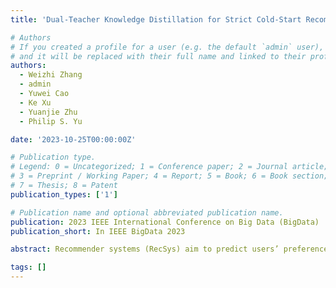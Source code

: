 ```yaml
---
title: 'Dual-Teacher Knowledge Distillation for Strict Cold-Start Recommendation'

# Authors
# If you created a profile for a user (e.g. the default `admin` user), write the username (folder name) here
# and it will be replaced with their full name and linked to their profile.
authors:
  - Weizhi Zhang
  - admin
  - Yuwei Cao
  - Ke Xu
  - Yuanjie Zhu
  - Philip S. Yu

date: '2023-10-25T00:00:00Z'

# Publication type.
# Legend: 0 = Uncategorized; 1 = Conference paper; 2 = Journal article;
# 3 = Preprint / Working Paper; 4 = Report; 5 = Book; 6 = Book section;
# 7 = Thesis; 8 = Patent
publication_types: ['1']

# Publication name and optional abbreviated publication name.
publication: 2023 IEEE International Conference on Big Data (BigData)
publication_short: In IEEE BigData 2023

abstract: Recommender systems (RecSys) aim to predict users’ preferences based on historical interactions and content profiles, and they are vital components of many online services. However, the strict cold-start (SCS) issue, i.e., users/items have no prior interactions, poses significant challenges for RecSys. The existing methods seek to transfer content knowledge, collaborative filtering (CF) knowledge, or combine the two from the warm-start scenario towards the (strict) cold-start scenarios. However, these approaches either ignore the available information or model the information in rough manners such that the two types of knowledge interfere with each other, leading to ineffective and uncontrolled knowledge transfer. In this work, we propose a novel dual-teacher knowledge distillation (DTKD) framework that simultaneously and effectively transfers both content and CF knowledge. The proposed DTKD framework contains two teachers, one for each knowledge type, that is specifically designed according to the characteristics of the content and CF data to distill the knowledge fully. Soft scoring is calculated during the distillation to denoise and augment the original hard-labeled interactions. A knowledge fusion module is then proposed to collect the consensus of the two teachers’ opinions. Finally, DTKD transfers both content and CF knowledge into a student module that learns the shared viewpoints of the teachers. We conduct extensive experiments on real-world datasets under the warm-start as well as three different SCS settings (i.e., strict cold users, strict cold items, and strict cold users & items). Experimental results show that DTKD outperforms strong baselines by large margins under all settings, especially the SCS ones.

tags: []
---
```


